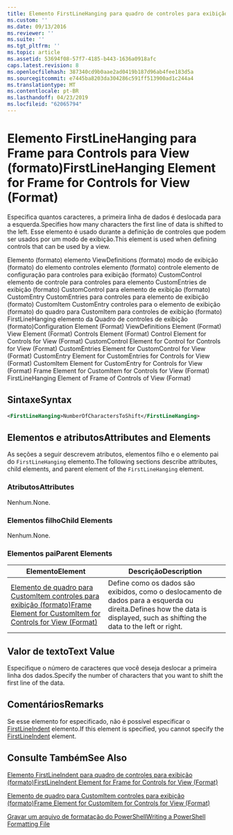 ```yaml
---
title: Elemento FirstLineHanging para quadro de controles para exibição (formato) | Microsoft Docs
ms.custom: ''
ms.date: 09/13/2016
ms.reviewer: ''
ms.suite: ''
ms.tgt_pltfrm: ''
ms.topic: article
ms.assetid: 53694f08-57f7-4185-b443-1636a0918afc
caps.latest.revision: 8
ms.openlocfilehash: 387340cd9b0aae2ad0419b187d96ab4fee183d5a
ms.sourcegitcommit: e7445ba8203da304286c591ff513900ad1c244a4
ms.translationtype: MT
ms.contentlocale: pt-BR
ms.lasthandoff: 04/23/2019
ms.locfileid: "62065794"
---
```

# <a name="firstlinehanging-element-for-frame-for-controls-for-view-format"></a><span data-ttu-id="b1f31-102">Elemento FirstLineHanging para Frame para Controls para View (formato)</span><span class="sxs-lookup"><span data-stu-id="b1f31-102">FirstLineHanging Element for Frame for Controls for View (Format)</span></span>

<span data-ttu-id="b1f31-103">Especifica quantos caracteres, a primeira linha de dados é deslocada para a esquerda.</span><span class="sxs-lookup"><span data-stu-id="b1f31-103">Specifies how many characters the first line of data is shifted to the left.</span></span> <span data-ttu-id="b1f31-104">Esse elemento é usado durante a definição de controles que podem ser usados por um modo de exibição.</span><span class="sxs-lookup"><span data-stu-id="b1f31-104">This element is used when defining controls that can be used by a view.</span></span>

<span data-ttu-id="b1f31-105">Elemento (formato) elemento ViewDefinitions (formato) modo de exibição (formato) do elemento controles elemento (formato) controle elemento de configuração para controles para exibição (formato) CustomControl elemento de controle para controles para elemento CustomEntries de exibição (formato) CustomControl para elemento de exibição (formato) CustomEntry CustomEntries para controles para elemento de exibição (formato) CustomItem CustomEntry controles para o elemento de exibição (formato) do quadro para CustomItem para controles de exibição (formato) FirstLineHanging elemento da Quadro de controles de exibição (formato)</span><span class="sxs-lookup"><span data-stu-id="b1f31-105">Configuration Element (Format) ViewDefinitions Element (Format) View Element (Format) Controls Element (Format) Control Element for Controls for View (Format) CustomControl Element for Control for Controls for View (Format) CustomEntries Element for CustomControl for View (Format) CustomEntry Element for CustomEntries for Controls for View (Format) CustomItem Element for CustomEntry for Controls for View (Format) Frame Element for CustomItem for Controls for View (Format) FirstLineHanging Element of Frame of Controls of View (Format)</span></span>

## <a name="syntax"></a><span data-ttu-id="b1f31-106">Sintaxe</span><span class="sxs-lookup"><span data-stu-id="b1f31-106">Syntax</span></span>

```xml
<FirstLineHanging>NumberOfCharactersToShift</FirstLineHanging>
```

## <a name="attributes-and-elements"></a><span data-ttu-id="b1f31-107">Elementos e atributos</span><span class="sxs-lookup"><span data-stu-id="b1f31-107">Attributes and Elements</span></span>

<span data-ttu-id="b1f31-108">As seções a seguir descrevem atributos, elementos filho e o elemento pai do `FirstLineHanging` elemento.</span><span class="sxs-lookup"><span data-stu-id="b1f31-108">The following sections describe attributes, child elements, and parent element of the `FirstLineHanging` element.</span></span>

### <a name="attributes"></a><span data-ttu-id="b1f31-109">Atributos</span><span class="sxs-lookup"><span data-stu-id="b1f31-109">Attributes</span></span>

<span data-ttu-id="b1f31-110">Nenhum.</span><span class="sxs-lookup"><span data-stu-id="b1f31-110">None.</span></span>

### <a name="child-elements"></a><span data-ttu-id="b1f31-111">Elementos filho</span><span class="sxs-lookup"><span data-stu-id="b1f31-111">Child Elements</span></span>

<span data-ttu-id="b1f31-112">Nenhum.</span><span class="sxs-lookup"><span data-stu-id="b1f31-112">None.</span></span>

### <a name="parent-elements"></a><span data-ttu-id="b1f31-113">Elementos pai</span><span class="sxs-lookup"><span data-stu-id="b1f31-113">Parent Elements</span></span>

|<span data-ttu-id="b1f31-114">Elemento</span><span class="sxs-lookup"><span data-stu-id="b1f31-114">Element</span></span>|<span data-ttu-id="b1f31-115">Descrição</span><span class="sxs-lookup"><span data-stu-id="b1f31-115">Description</span></span>|
|-------------|-----------------|
|[<span data-ttu-id="b1f31-116">Elemento de quadro para CustomItem controles para exibição (formato)</span><span class="sxs-lookup"><span data-stu-id="b1f31-116">Frame Element for CustomItem for Controls for View (Format)</span></span>](./frame-element-for-customitem-for-controls-for-view-format.md)|<span data-ttu-id="b1f31-117">Define como os dados são exibidos, como o deslocamento de dados para a esquerda ou direita.</span><span class="sxs-lookup"><span data-stu-id="b1f31-117">Defines how the data is displayed, such as shifting the data to the left or right.</span></span>|

## <a name="text-value"></a><span data-ttu-id="b1f31-118">Valor de texto</span><span class="sxs-lookup"><span data-stu-id="b1f31-118">Text Value</span></span>

<span data-ttu-id="b1f31-119">Especifique o número de caracteres que você deseja deslocar a primeira linha dos dados.</span><span class="sxs-lookup"><span data-stu-id="b1f31-119">Specify the number of characters that you want to shift the first line of the data.</span></span>

## <a name="remarks"></a><span data-ttu-id="b1f31-120">Comentários</span><span class="sxs-lookup"><span data-stu-id="b1f31-120">Remarks</span></span>

<span data-ttu-id="b1f31-121">Se esse elemento for especificado, não é possível especificar o [FirstLineIndent](./firstlineindent-element-for-frame-for-controls-for-view-format.md) elemento.</span><span class="sxs-lookup"><span data-stu-id="b1f31-121">If this element is specified, you cannot specify the [FirstLineIndent](./firstlineindent-element-for-frame-for-controls-for-view-format.md) element.</span></span>

## <a name="see-also"></a><span data-ttu-id="b1f31-122">Consulte Também</span><span class="sxs-lookup"><span data-stu-id="b1f31-122">See Also</span></span>

[<span data-ttu-id="b1f31-123">Elemento FirstLineIndent para quadro de controles para exibição (formato)</span><span class="sxs-lookup"><span data-stu-id="b1f31-123">FirstLineIndent Element for Frame for Controls for View (Format)</span></span>](./firstlineindent-element-for-frame-for-controls-for-view-format.md)

[<span data-ttu-id="b1f31-124">Elemento de quadro para CustomItem controles para exibição (formato)</span><span class="sxs-lookup"><span data-stu-id="b1f31-124">Frame Element for CustomItem for Controls for View (Format)</span></span>](./frame-element-for-customitem-for-controls-for-view-format.md)

[<span data-ttu-id="b1f31-125">Gravar um arquivo de formatação do PowerShell</span><span class="sxs-lookup"><span data-stu-id="b1f31-125">Writing a PowerShell Formatting File</span></span>](./writing-a-powershell-formatting-file.md)
